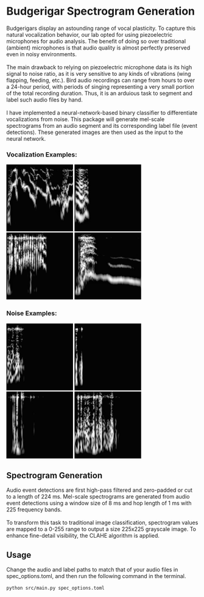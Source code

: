 <h1>Budgerigar Spectrogram Generation</h1>
<div>
    Budgerigars display an astounding range of vocal plasticity. To capture this natural vocalization behavior, our lab opted for using piezoelectric microphones for audio analysis. The benefit of doing so over traditional (ambient) microphones is that audio quality is almost perfectly preserved even in noisy environments.
</div>

<br/>
<div>
    The main drawback to relying on piezoelectric microphone data is its high signal to noise ratio, as it is very sensitive to any kinds of vibrations (wing flapping, feeding, etc.). Bird audio recordings can range from hours to over a 24-hour period, with periods of singing representing a very small portion of the total recording duration. Thus, it is an arduious task to segment and label such audio files by hand.
</div>

<br/>

<div>
    I have implemented a neural-network-based binary classifier to differentiate vocalizations from noise. This package will generate mel-scale spectrograms from an audio segment and its corresponding label file (event detections). These generated images are then used as the input to the neural network.
</div>

<div>
    <h3>Vocalization Examples:</h3>
    <img src="figures/voc1.jpg" width=175px>
    <img src="figures/voc2.jpg" width=175px>
    <img src="figures/voc3.jpg" width=175px>
    <img src="figures/voc4.jpg" width=175px>
</div>

<div>
    <h3>Noise Examples:</h3>
    <img src="figures/noise1.jpg" width=175px>
    <img src="figures/noise2.jpg" width=175px>
    <img src="figures/noise3.jpg" width=175px>
    <img src="figures/noise4.jpg" width=175px>
</div>

<h2>Spectrogram Generation</h2>
<div>
    Audio event detections are first high-pass filtered and zero-padded or cut to a length of 224 ms. Mel-scale spectrograms are generated from audio event detections using a window size of 8 ms and hop length of 1 ms with 225 frequency bands. 
</div>
<br/>
<div>
    To transform this task to traditional image classification, spectrogram values are mapped to a 0-255 range to output a size 225x225 grayscale image. To enhance fine-detail visibility, the CLAHE algorithm is applied.
</div>

<h2>Usage</h2>
Change the audio and label paths to match that of your audio files in spec_options.toml, and then run the following command in the terminal. 

```console
python src/main.py spec_options.toml
```